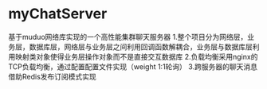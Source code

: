 # myChatServer
基于muduo网络库实现的一个高性能集群聊天服务器
1.整个项目分为网络层，业务层，数据库层，网络层与业务层之间利用回调函数解耦合，业务层与数据库层利用映射类对象使得业务层操作对象而不是直接交互数据库
2.负载均衡采用nginx的TCP负载均衡，通过配置配置文件实现（weight 1:1轮询）
3.跨服务器的聊天消息借助Redis发布订阅模式实现
